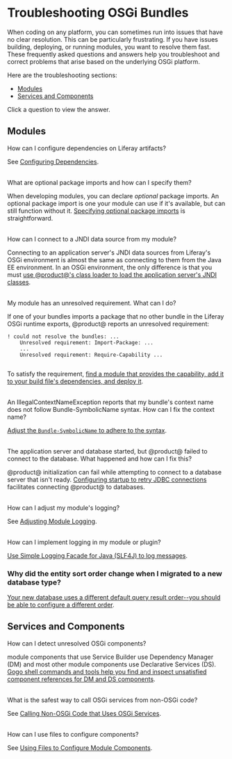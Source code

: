 # Troubleshooting OSGi Bundles [](id=troubleshooting-OSGi-Bundles)

When coding on any platform, you can sometimes run into issues that have no
clear resolution. This can be particularly frustrating. If you have issues
building, deploying, or running modules, you want to resolve them fast. These
frequently asked questions and answers help you troubleshoot and correct
problems that arise based on the underlying OSGi platform.

Here are the troubleshooting sections:

-   [Modules](#troubleshooting-modules)
-   [Services and Components](#troubleshooting-services-and-components)

Click a question to view the answer.

## Modules [](id=troubleshooting-modules)

<div class="ldn-faq-question">
  <span class="ldn-faq-toggle-button" data-show="false" style="font-weight: normal;">How can I configure dependencies on Liferay artifacts?&nbsp;<span class="icon-caret-right" style="pointer-events:none;"></span></span>
  <div class="hide">  
    <p>See <a href="/develop/tutorials/-/knowledge_base/7-1/configuring-dependencies">Configuring Dependencies</a>. </p>
  </div>
</div>

<br/>
<div class="ldn-faq-question">
  <span class="ldn-faq-toggle-button" data-show="false" style="font-weight: normal;">What are optional package imports and how can I specify them?&nbsp;<span class="icon-caret-right" style="pointer-events:none;"></span></span>
  <div class="hide">  
    <p>When developing modules, you can declare <em>optional</em> package imports. An optional package import is one your module can use if it's available, but can still function without it. <a href="/develop/tutorials/-/knowledge_base/7-1/declaring-optional-import-package-requirements">Specifying optional package imports</a> is straightforward. </p>
  </div>
</div>

<br/>
<div class="ldn-faq-question">
  <span class="ldn-faq-toggle-button" data-show="false" style="font-weight: normal;">How can I connect to a JNDI data source from my module?&nbsp;<span class="icon-caret-right" style="pointer-events:none;"></span></span>
  <div class="hide">  
    <p>Connecting to an application server's JNDI data sources from Liferay's OSGi environment is almost the same as connecting to them from the Java EE environment. In an OSGi environment, the only difference is that you must <a href="/develop/tutorials/-/knowledge_base/7-1/connecting-to-data-sources-using-jndi">use @product@'s class loader to load the application server's JNDI classes</a>. </p>
  </div>
</div>

<br/>
<div class="ldn-faq-question">
  <span class="ldn-faq-toggle-button" data-show="false" style="font-weight: normal;">My module has an unresolved requirement. What can I do?&nbsp;<span class="icon-caret-right" style="pointer-events:none;"></span></span>
  <div class="hide">  
    <p>If one of your bundles imports a package that no other bundle in the Liferay OSGi runtime exports, @product@ reports an unresolved requirement:</p>
    <pre><code>! could not resolve the bundles: ...
    Unresolved requirement: Import-Package: ...
    ...
    Unresolved requirement: Require-Capability ...
    </code></pre>
    <p>To satisfy the requirement, <a href="/develop/tutorials/-/knowledge_base/7-1/resolving-bundle-requirements">find a module that provides the capability, add it to your build file's dependencies, and deploy it</a>. </p>
  </div>
</div> 

<br/>
<div class="ldn-faq-question">
  <span class="ldn-faq-toggle-button" data-show="false" style="font-weight: normal;">An IllegalContextNameException reports that my bundle's context name does not follow Bundle-SymbolicName syntax. How can I fix the context name?&nbsp;<span class="icon-caret-right" style="pointer-events:none;"></span></span>
  <div class="hide">  
    <p><a href="/develop/tutorials/-/knowledge_base/7-1/resolving-bundle-symbolicname-syntax-issues">Adjust the <code>Bundle-SymbolicName</code> to adhere to the syntax</a>. </p>
  </div>
</div>

<br/>
<div class="ldn-faq-question">
  <span class="ldn-faq-toggle-button" data-show="false" style="font-weight: normal;">The application server and database started, but @product@ failed to connect to the database. What happened and how can I fix this?&nbsp;<span class="icon-caret-right" style="pointer-events:none;"></span></span>
  <div class="hide">  
    <p>@product@ initialization can fail while attempting to connect to a database server that isn't ready. <a href="/develop/tutorials/-/knowledge_base/7-1/portal-failed-to-initialize-because-the-database-wasnt-ready">Configuring startup to retry JDBC connections</a> facilitates connecting @product@ to databases. </p>
  </div>
</div>

<br/>
<div class="ldn-faq-question">
  <span class="ldn-faq-toggle-button" data-show="false" style="font-weight: normal;">How can I adjust my module's logging?&nbsp;<span class="icon-caret-right" style="pointer-events:none;"></span></span>
  <div class="hide">  
    <p>See <a href="/develop/tutorials/-/knowledge_base/7-1/adjusting-module-logging">Adjusting Module Logging</a>. </p>
  </div>
</div>

<br/>
<div class="ldn-faq-question">
  <span class="ldn-faq-toggle-button" data-show="false" style="font-weight: normal;">How can I implement logging in my module or plugin?&nbsp;<span class="icon-caret-right" style="pointer-events:none;"></span></span>
  <div class="hide">  
    <p><a href="/develop/tutorials/-/knowledge_base/7-1/implementing-logging">Use Simple Logging Facade for Java (SLF4J) to log messages</a>.</p>
  </div>
</div>

### Why did the entity sort order change when I migrated to a new database type? [](id=why-did-the-entity-sort-order-change-when-i-migrated-to-a-new-database-type)

[Your new database uses a different default query result order--you should be able to configure a different order](/develop/tutorials/-/knowledge_base/7-1/sort-order-changed-with-a-different-database).

## Services and Components [](id=troubleshooting-services-and-components)

<div class="ldn-faq-question">
  <span class="ldn-faq-toggle-button" data-show="false" style="font-weight: normal;">How can I detect unresolved OSGi components?&nbsp;<span class="icon-caret-right" style="pointer-events:none;"></span></span>
  <div class="hide">  
    <p>module components that use Service Builder use Dependency Manager (DM) and most other module components use Declarative Services (DS). <a href="/develop/tutorials/-/knowledge_base/7-1/detecting-unresolved-osgi-components">Gogo shell commands and tools help you find and inspect unsatisfied component references for DM and DS components</a>. </p>
  </div>
</div>

<br/>
<div class="ldn-faq-question">
  <span class="ldn-faq-toggle-button" data-show="false" style="font-weight: normal;">What is the safest way to call OSGi services from non-OSGi code?&nbsp;<span class="icon-caret-right" style="pointer-events:none;"></span></span>
  <div class="hide">  
    <p>See <a href="/develop/tutorials/-/knowledge_base/7-1/service-trackers">Calling Non-OSGi Code that Uses OSGi Services</a>. </p>
  </div>
</div>

<br/>
<div class="ldn-faq-question">
  <span class="ldn-faq-toggle-button" data-show="false" style="font-weight: normal;">How can I use files to configure components?&nbsp;<span class="icon-caret-right" style="pointer-events:none;"></span></span>
  <div class="hide">  
    <p>See <a href="/develop/tutorials/-/knowledge_base/7-1/using-files-to-configure-product-modules">Using Files to Configure Module Components</a>. </p>
  </div>
</div>
